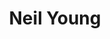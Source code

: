 ---
title: "Neil Young"
summary: "Neil Percival Young is a Canadian-American singer and songwriter. After embarking on a music career in Winnipeg in the 1960s, Young moved to Los Angeles, joining the folk-rock group Buffalo Springfield. Since the beginning of his solo career, often with backing by the band Crazy Horse, he has released critically acclaimed albums such as Everybody Knows This Is Nowhere , After the Gold Rush , Harvest , On the Beach , and Rust Never Sleeps . He was also a part-time member of Crosby, Stills, Nash & Young, with whom he recorded the chart-topping 1970 album Déjà Vu.
His guitar work, deeply personal lyrics and signature high tenor singing voice define his long career. Young also plays piano and harmonica on many albums, which frequently combine folk, rock, country and other musical genres. His often distorted electric guitar playing, especially with Crazy Horse, earned him the nickname \"Godfather of Grunge\" and led to his 1995 album Mirror Ball with Pearl Jam. More recently he has been backed by Promise of the Real.Young directed films using the pseudonym \"Bernard Shakey\", including Journey Through the Past , Rust Never Sleeps , Human Highway , Greendale , CSNY/Déjà Vu , and Harvest Time . He also contributed to the soundtracks of the films Philadelphia and Dead Man .
Young has received several Grammy and Juno Awards. The Rock and Roll Hall of Fame inducted him twice: in 1995 as a solo artist and in 1997 as a member of Buffalo Springfield. In 2000, Rolling Stone named Young No. 34 on their list of the 100 greatest musical artists. According to Acclaimed Music, he is the seventh most celebrated artist in popular music history. 21 of his albums and singles have been certified Gold and Platinum in U.S. by RIAA certification. Young was awarded the Order of Manitoba in 2006 and was made an Officer of the Order of Canada in 2009."
slug: "neil-young"
image: "neil-young.jpg"
apple_music_artist_url: "https://music.apple.com/gb/artist/neil-young/147370"
wikipedia_url: "https://en.wikipedia.org/wiki/Neil_Young"
---